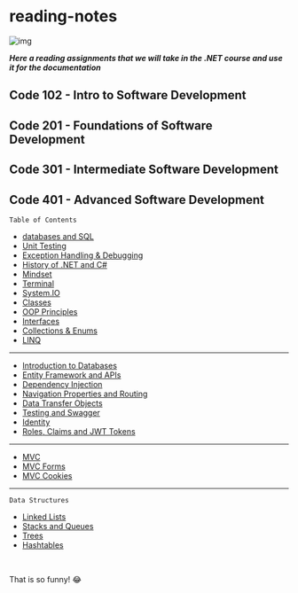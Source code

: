 # reading-notes


![img](https://chudovo.com/wp-content/uploads/2020/05/net_wallp.jpg)

***Here a reading assignments that we will take in the .NET course and use it for the documentation***

## Code 102 - Intro to Software Development


 
## Code 201 - Foundations of Software Development



## Code 301 - Intermediate Software Development



## Code 401 - Advanced Software Development


`Table of Contents`
* [databases and SQL ](SQL.md) 
* [Unit Testing](UnitTesting.md)
* [Exception Handling & Debugging](Debugging.md)
* [History of .NET and C#](C%23.md)
* [Mindset](Mindset.md)
* [Terminal](Terminal.md)
* [System.IO](System.IO.md)
* [Classes](Classes.md)
* [OOP Principles](OOPPrinciples.md)
* [Interfaces](Interfaces.md)
* [Collections & Enums](Collections.md)
* [LINQ](./LINQ.md)
---
* [Introduction to Databases](./Databases.md)
* [Entity Framework and APIs](EntityFramework.md)
* [Dependency Injection](./DependencyInjection.md)
* [Navigation Properties and Routing](./Routing.md)
* [Data Transfer Objects](./DataTransferObjects.md)
* [Testing and Swagger](./Testing.md)
* [Identity](./Identity.md)
* [Roles, Claims and JWT Tokens](./RolesClaimsJWTTokens.md)
---
* [MVC](MVC.md)
* [MVC Forms](MVCForms.md)
* [MVC Cookies](Cookies.md)


---
`Data Structures`
* [Linked Lists](LinkedLists.md)
* [Stacks and Queues](Stacks%26Queues.md)
* [Trees](./Trees.md)
* [Hashtables](Hashtables.md)


<br>

That is so funny! :joy:

